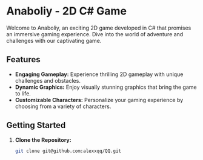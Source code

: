 # Anaboliy - 2D C# Game

Welcome to Anaboliy, an exciting 2D game developed in C# that promises an immersive gaming experience. Dive into the world of adventure and challenges with our captivating game.

## Features

- **Engaging Gameplay:** Experience thrilling 2D gameplay with unique challenges and obstacles.
- **Dynamic Graphics:** Enjoy visually stunning graphics that bring the game to life.
- **Customizable Characters:** Personalize your gaming experience by choosing from a variety of characters.

## Getting Started

1. **Clone the Repository:**
   ```bash
   git clone git@github.com:alexxqq/QQ.git
